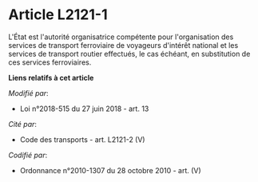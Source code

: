 # Article L2121-1

L'État est l'autorité organisatrice compétente pour l'organisation des services de transport ferroviaire de voyageurs
d'intérêt national et les services de transport routier effectués, le cas échéant, en substitution de ces services
ferroviaires.

**Liens relatifs à cet article**

_Modifié par_:

  - Loi n°2018-515 du 27 juin 2018 - art. 13

_Cité par_:

  - Code des transports - art. L2121-2 (V)

_Codifié par_:

  - Ordonnance n°2010-1307 du 28 octobre 2010 - art. (V)
